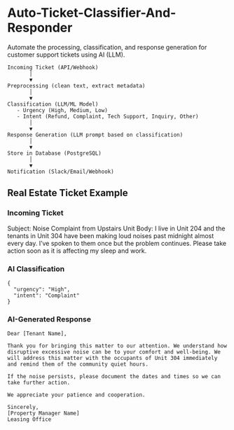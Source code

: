 # Auto-Ticket-Classifier-And-Responder
Automate the processing, classification, and response generation for customer support tickets using AI (LLM).

```
Incoming Ticket (API/Webhook)
       │
       ▼
Preprocessing (clean text, extract metadata)
       │
       ▼
Classification (LLM/ML Model)
   - Urgency (High, Medium, Low)
   - Intent (Refund, Complaint, Tech Support, Inquiry, Other)
       │
       ▼
Response Generation (LLM prompt based on classification)
       │
       ▼
Store in Database (PostgreSQL)
       │
       ▼
Notification (Slack/Email/Webhook)

```



## Real Estate Ticket Example

### Incoming Ticket
Subject: Noise Complaint from Upstairs Unit
Body: I live in Unit 204 and the tenants in Unit 304 have been making loud noises past midnight almost every day. I’ve spoken to them once but the problem continues. Please take action soon as it is affecting my sleep and work.

### AI Classification
```
{
  "urgency": "High",
  "intent": "Complaint"
}
```

### AI-Generated Response
```
Dear [Tenant Name],

Thank you for bringing this matter to our attention. We understand how disruptive excessive noise can be to your comfort and well-being. We will address this matter with the occupants of Unit 304 immediately and remind them of the community quiet hours.

If the noise persists, please document the dates and times so we can take further action.

We appreciate your patience and cooperation.

Sincerely,  
[Property Manager Name]  
Leasing Office
```



